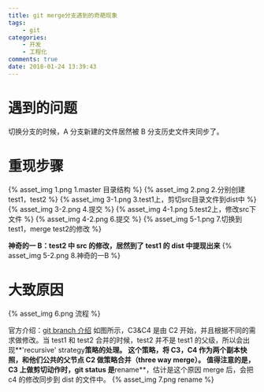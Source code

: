 ```yaml
---
title: git merge分支遇到的奇葩现象
tags:
    - git
categories:
    - 开发
    - 工程化
comments: true
date: 2018-01-24 13:39:43
---
```


# 遇到的问题

切换分支的时候，A 分支新建的文件居然被 B 分支历史文件夹同步了。

# 重现步骤

{% asset_img 1.png 1.master 目录结构 %}
{% asset_img 2.png 2.分别创建test1，test2 %}
{% asset_img 3-1.png 3.test1上，剪切src目录文件到dist中 %}
{% asset_img 3-2.png 4.提交 %}
{% asset_img 4-1.png 5.test2上，修改src下文件 %}
{% asset_img 4-2.png 6.提交 %}
{% asset_img 5-1.png 7.切换到test1，merge test2的修改 %}

**神奇的一 B：test2 中 src 的修改，居然到了 test1 的 dist 中提现出来**
{% asset_img 5-2.png 8.神奇的一B %}

# 大致原因

{% asset_img 6.png 流程 %}

官方介绍：[git branch 介绍](https://git-scm.com/book/zh/v2/Git-分支-分支的新建与合并)
如图所示，C3&C4 是由 C2 开始，并且根据不同的需求做修改。当 test1 和 test2 合并的时候，test2 并不是 test1 的父级，所以会出现**'recursive' strategy**策略的处理。
这个策略，将 C3，C4 作为两个副本快照，和他们公共的父节点 C2 做策略合并（three way merge）。
值得注意的是，C3 上做剪切动作时，git status 是**rename**，估计是这个原因 merge 后，会把 c4 的修改同步到 dist 的文件中。
{% asset_img 7.png rename %}
